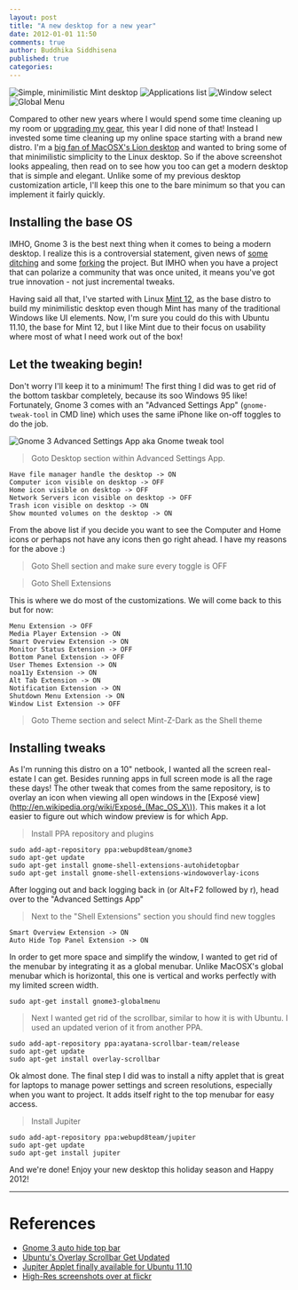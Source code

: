 ```yaml
---
layout: post
title: "A new desktop for a new year"
date: 2012-01-01 11:50
comments: true
author: Buddhika Siddhisena
published: true
categories: 
---
```


<div id="slides">
  <img src="http://farm8.staticflickr.com/7011/6610804679_62d58a3e30.jpg" alt="Simple, minimilistic Mint desktop" />
  <img src="http://farm8.staticflickr.com/7142/6610808595_cce80f4911.jpg" alt="Applications list" />
  <img src="http://farm8.staticflickr.com/7034/6610807425_909f80bff3.jpg" alt="Window select" />
  <img src="http://farm8.staticflickr.com/7013/6610806003_c4c8b40cfe.jpg" alt="Global Menu" />
</div>


Compared to other new years where I would spend some time cleaning up my room or [upgrading my gear](http://www.geekaholic.org/2007/12/christmas-came-early-for-me-this-year.html), this year I did none of that! Instead I invested some time cleaning up my online space starting with a brand new distro. I'm a [big fan of MacOSX's Lion desktop](http://www.geekaholic.org/2011/08/theres-something-about-lion.html) and wanted to bring some of that minimilistic simplicity to the Linux desktop. So if the above screenshot looks appealing, then read on to see how you too can get a modern desktop that is simple and elegant. Unlike some of my previous desktop customization article, I'll keep this one to the bare minimum so that you can implement it fairly quickly.

## Installing the base OS

IMHO, Gnome 3 is the best next thing when it comes to being a modern desktop. I realize this is a controversial statement, given news of [some ditching](http://linux.slashdot.org/story/11/08/04/0115232/linus-torvalds-ditches-gnome-3-for-xfce) and some [forking](http://www.zdnet.com/blog/open-source/linux-mints-cinnamon-a-gnome-3x-shell-fork) the project. But IMHO when you have a project that can polarize a community that was once united, it means you've got true innovation - not just incremental tweaks.

Having said all that, I've started with Linux [Mint 12](http://blog.linuxmint.com/?p=1889), as the base distro to build my minimilistic desktop even though Mint has many of the traditional Windows like UI elements. Now, I'm sure you could do this with Ubuntu 11.10, the base for Mint 12, but I like Mint due to their focus on usability where most of what I need work out of the box!

## Let the tweaking begin!

Don't worry I'll keep it to a minimum! The first thing I did was to get rid of the bottom taskbar completely, because its soo Windows 95 like! Fortunately, Gnome 3 comes with an "Advanced Settings App" (`gnome-tweak-tool` in CMD line) which uses the same iPhone like on-off toggles to do the job.

![Gnome 3 Advanced Settings App aka Gnome tweak tool](http://farm8.staticflickr.com/7160/6610969247_67299031a2_m.jpg)

> Goto Desktop section within Advanced Settings App.

	Have file manager handle the desktop -> ON
	Computer icon visible on desktop -> OFF
	Home icon visible on desktop -> OFF
	Network Servers icon visible on desktop -> OFF
	Trash icon visible on desktop -> ON
	Show mounted volumes on the desktop -> ON

From the above list if you decide you want to see the Computer and Home icons or perhaps not have any icons then go right ahead. I have my reasons for the above :)

> Goto Shell section and make sure every toggle is OFF

> Goto Shell Extensions

This is where we do most of the customizations. We will come back to this but for now:

	Menu Extension -> OFF
	Media Player Extension -> ON
	Smart Overview Extension -> ON
	Monitor Status Extension -> OFF
	Bottom Panel Extension -> OFF
	User Themes Extension -> ON
	noa11y Extension -> ON
	Alt Tab Extension -> ON
	Notification Extension -> ON
	Shutdown Menu Extension -> ON
	Window List Extension -> OFF

> Goto Theme section and select Mint-Z-Dark as the Shell theme

## Installing tweaks

As I'm running this distro on a 10" netbook, I wanted all the screen real-estate I can get. Besides running apps in full screen mode is all the rage these days! The other tweak that comes from the same repository, is to overlay an icon when viewing all open windows in the [Exposé view](http://en.wikipedia.org/wiki/Exposé_(Mac_OS_X\)). This makes it a lot easier to figure out which window preview is for which App.

> Install PPA repository and plugins

	sudo add-apt-repository ppa:webupd8team/gnome3
	sudo apt-get update
	sudo apt-get install gnome-shell-extensions-autohidetopbar
	sudo apt-get install gnome-shell-extensions-windowoverlay-icons

After logging out and back logging back in (or Alt+F2 followed by r), head over to the "Advanced Settings App"

> Next to the "Shell Extensions" section you should find new toggles

	Smart Overview Extension -> ON
	Auto Hide Top Panel Extension -> ON
	
In order to get more space and simplify the window, I wanted to get rid of the menubar by integrating it as a global menubar. Unlike MacOSX's global menubar which is horizontal, this one is vertical and works perfectly with my limited screen width. 

	sudo apt-get install gnome3-globalmenu

> Next I wanted get rid of the scrollbar, similar to how it is with Ubuntu. I used an updated verion of it from another PPA.

	sudo add-apt-repository ppa:ayatana-scrollbar-team/release
	sudo apt-get update
	sudo apt-get install overlay-scrollbar	

Ok almost done. The final step I did was to install a nifty applet that is great for laptops to manage power settings and screen resolutions, especially when you want to project. It adds itself right to the top menubar for easy access.

> Install Jupiter

	sudo add-apt-repository ppa:webupd8team/jupiter
	sudo apt-get update
	sudo apt-get install jupiter

And we're done! Enjoy your new desktop this holiday season and Happy 2012!

----

# References

* [Gnome 3 auto hide top bar](http://www.webupd8.org/2011/11/autohide-top-bar-extension-finally.html)
* [Ubuntu's Overlay Scrollbar Get Updated](http://www.omgubuntu.co.uk/2011/12/ubuntus-overlay-scrollbar-gets-updated-heres-how-to-upgrade/)
* [Jupiter Applet finally available for Ubuntu 11.10](http://www.webupd8.org/2011/09/jupiter-applet-finally-available-for.html) 
* [High-Res screenshots over at flickr](http://www.flickr.com/photos/babytux/tags/screenshots/)

